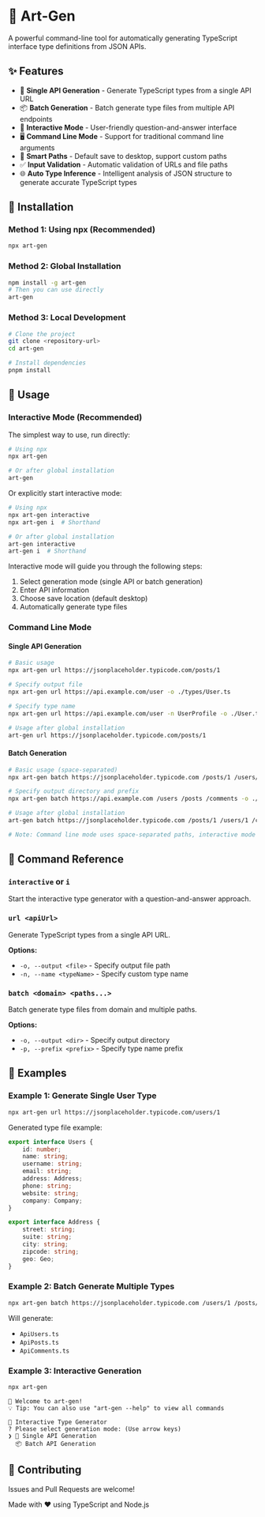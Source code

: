 # 🎨 Art-Gen

A powerful command-line tool for automatically generating TypeScript interface type definitions from JSON APIs.

## ✨ Features

- 🔗 **Single API Generation** - Generate TypeScript types from a single API URL
- 📦 **Batch Generation** - Batch generate type files from multiple API endpoints
- 🎯 **Interactive Mode** - User-friendly question-and-answer interface
- 🖥️ **Command Line Mode** - Support for traditional command line arguments
- 📁 **Smart Paths** - Default save to desktop, support custom paths
- ✅ **Input Validation** - Automatic validation of URLs and file paths
- 🌐 **Auto Type Inference** - Intelligent analysis of JSON structure to generate accurate TypeScript types

## 🚀 Installation

### Method 1: Using npx (Recommended)
```bash
npx art-gen
```

### Method 2: Global Installation
```bash
npm install -g art-gen
# Then you can use directly
art-gen
```

### Method 3: Local Development
```bash
# Clone the project
git clone <repository-url>
cd art-gen

# Install dependencies
pnpm install
```

## 📖 Usage

### Interactive Mode (Recommended)

The simplest way to use, run directly:

```bash
# Using npx
npx art-gen

# Or after global installation
art-gen
```

Or explicitly start interactive mode:

```bash
# Using npx
npx art-gen interactive
npx art-gen i  # Shorthand

# Or after global installation
art-gen interactive
art-gen i  # Shorthand
```

Interactive mode will guide you through the following steps:
1. Select generation mode (single API or batch generation)
2. Enter API information
3. Choose save location (default desktop)
4. Automatically generate type files

### Command Line Mode

#### Single API Generation

```bash
# Basic usage
npx art-gen url https://jsonplaceholder.typicode.com/posts/1

# Specify output file
npx art-gen url https://api.example.com/user -o ./types/User.ts

# Specify type name
npx art-gen url https://api.example.com/user -n UserProfile -o ./User.ts

# Usage after global installation
art-gen url https://jsonplaceholder.typicode.com/posts/1
```

#### Batch Generation

```bash
# Basic usage (space-separated)
npx art-gen batch https://jsonplaceholder.typicode.com /posts/1 /users/1 /comments/1

# Specify output directory and prefix
npx art-gen batch https://api.example.com /users /posts /comments -o ./types -p Api

# Usage after global installation
art-gen batch https://jsonplaceholder.typicode.com /posts/1 /users/1 /comments/1

# Note: Command line mode uses space-separated paths, interactive mode supports comma or space separation
```

## 📝 Command Reference

### `interactive` or `i`
Start the interactive type generator with a question-and-answer approach.

### `url <apiUrl>`
Generate TypeScript types from a single API URL.

**Options:**
- `-o, --output <file>` - Specify output file path
- `-n, --name <typeName>` - Specify custom type name

### `batch <domain> <paths...>`
Batch generate type files from domain and multiple paths.

**Options:**
- `-o, --output <dir>` - Specify output directory
- `-p, --prefix <prefix>` - Specify type name prefix

## 🌰 Examples

### Example 1: Generate Single User Type
```bash
npx art-gen url https://jsonplaceholder.typicode.com/users/1
```

Generated type file example:
```typescript
export interface Users {
    id: number;
    name: string;
    username: string;
    email: string;
    address: Address;
    phone: string;
    website: string;
    company: Company;
}

export interface Address {
    street: string;
    suite: string;
    city: string;
    zipcode: string;
    geo: Geo;
}
```

### Example 2: Batch Generate Multiple Types
```bash
npx art-gen batch https://jsonplaceholder.typicode.com /users/1 /posts/1 /comments/1 -p Api
```

Will generate:
- `ApiUsers.ts`
- `ApiPosts.ts` 
- `ApiComments.ts`

### Example 3: Interactive Generation
```bash
npx art-gen
```

```
🚀 Welcome to art-gen!
💡 Tip: You can also use "art-gen --help" to view all commands

🎯 Interactive Type Generator
? Please select generation mode: (Use arrow keys)
❯ 🔗 Single API Generation
  📦 Batch API Generation
```

## 🤝 Contributing

Issues and Pull Requests are welcome!

Made with ❤️ using TypeScript and Node.js